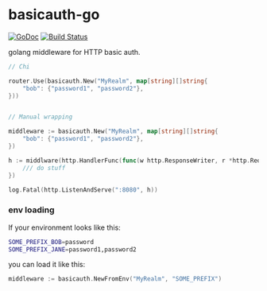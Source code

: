 basicauth-go
=================
[![GoDoc](https://godoc.org/github.com/99designs/basicauth-go?status.svg)](https://godoc.org/github.com/99designs/basicauth-go)
[![Build Status](https://travis-ci.org/99designs/basicauth-go.svg)](https://travis-ci.org/99designs/basicauth-go)


golang middleware for HTTP basic auth.

```go
// Chi

router.Use(basicauth.New("MyRealm", map[string][]string{
    "bob": {"password1", "password2"},
}))


// Manual wrapping

middleware := basicauth.New("MyRealm", map[string][]string{
    "bob": {"password1", "password2"},
})

h := middlware(http.HandlerFunc(func(w http.ResponseWriter, r *http.Request)) {
    /// do stuff
})

log.Fatal(http.ListenAndServe(":8080", h))
```

### env loading
If your environment looks like this:
```bash
SOME_PREFIX_BOB=password
SOME_PREFIX_JANE=password1,password2
```

you can load it like this:
```go
middleware := basicauth.NewFromEnv("MyRealm", "SOME_PREFIX")
```

